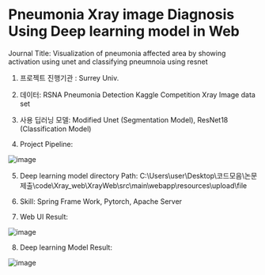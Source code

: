 # Pneumonia Xray image Diagnosis Using Deep learning model in Web 

Journal Title: Visualization of pneumonia affected area by showing activation using unet and classifying pneumnoia using resnet


1. 프로젝트 진행기관 : Surrey Univ.

2. 데이터: RSNA Pneumonia Detection Kaggle Competition Xray Image data set

3. 사용 딥러닝 모델: Modified Unet (Segmentation Model), ResNet18 (Classification Model)

4. Project Pipeline:

![image](https://user-images.githubusercontent.com/75931184/192773148-c7b23c97-5bdf-472c-b3c3-52fb58260e7f.png)

5. Deep learning model directory Path: C:\Users\user\Desktop\코드모음\논문제출\code\Xray_web\XrayWeb\src\main\webapp\resources\upload\file

6. Skill: Spring Frame Work, Pytorch, Apache Server

7. Web UI Result: 

![image](https://user-images.githubusercontent.com/75931184/192773303-e706c6b0-6cfd-4276-8660-4b95baf080ea.png)

8. Deep learning Model Result: 

![image](https://user-images.githubusercontent.com/75931184/192773013-eea8f63e-b67a-48bd-9f92-67e67159edff.png)
